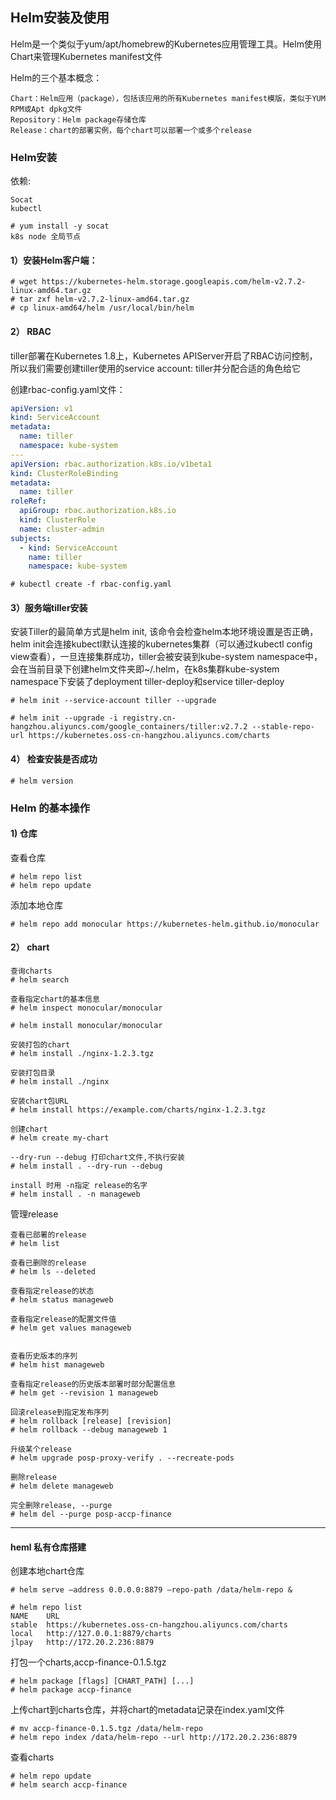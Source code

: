 ## Helm安装及使用 ##

Helm是一个类似于yum/apt/homebrew的Kubernetes应用管理工具。Helm使用Chart来管理Kubernetes manifest文件

Helm的三个基本概念：

    Chart：Helm应用（package），包括该应用的所有Kubernetes manifest模版，类似于YUM RPM或Apt dpkg文件
    Repository：Helm package存储仓库
    Release：chart的部署实例，每个chart可以部署一个或多个release

### Helm安装 ###
依赖:

    Socat
	kubectl
```shell
# yum install -y socat 
k8s node 全局节点
```

#### 1）安装Helm客户端： ####
```shell
# wget https://kubernetes-helm.storage.googleapis.com/helm-v2.7.2-linux-amd64.tar.gz
# tar zxf helm-v2.7.2-linux-amd64.tar.gz
# cp linux-amd64/helm /usr/local/bin/helm
```
#### 2） RBAC ####
tiller部署在Kubernetes 1.8上，Kubernetes APIServer开启了RBAC访问控制，所以我们需要创建tiller使用的service account: tiller并分配合适的角色给它

创建rbac-config.yaml文件：
```yaml
apiVersion: v1
kind: ServiceAccount
metadata:
  name: tiller
  namespace: kube-system
---
apiVersion: rbac.authorization.k8s.io/v1beta1
kind: ClusterRoleBinding
metadata:
  name: tiller
roleRef:
  apiGroup: rbac.authorization.k8s.io
  kind: ClusterRole
  name: cluster-admin
subjects:
  - kind: ServiceAccount
    name: tiller
    namespace: kube-system
```
``` shell
# kubectl create -f rbac-config.yaml
```
#### 3）服务端tiller安装 ####
安装Tiller的最简单方式是helm init, 该命令会检查helm本地环境设置是否正确，helm init会连接kubectl默认连接的kubernetes集群（可以通过kubectl config view查看），一旦连接集群成功，tiller会被安装到kube-system namespace中，会在当前目录下创建helm文件夹即~/.helm，在k8s集群kube-system namespace下安装了deployment tiller-deploy和service tiller-deploy
```shell 
# helm init --service-account tiller --upgrade

# helm init --upgrade -i registry.cn-hangzhou.aliyuncs.com/google_containers/tiller:v2.7.2 --stable-repo-url https://kubernetes.oss-cn-hangzhou.aliyuncs.com/charts
```

#### 4） 检查安装是否成功 ####
```shell 
# helm version
```

### Helm 的基本操作 ###

#### 1) 仓库 ####
查看仓库
``` shell
# helm repo list
# helm repo update
```
添加本地仓库
```shell
# helm repo add monocular https://kubernetes-helm.github.io/monocular
```
#### 2） chart ####
``` shell
查询charts
# helm search

查看指定chart的基本信息
# helm inspect monocular/monocular

# helm install monocular/monocular

安装打包的chart
# helm install ./nginx-1.2.3.tgz

安装打包目录
# helm install ./nginx

安装chart包URL
# helm install https://example.com/charts/nginx-1.2.3.tgz

创建chart
# helm create my-chart

--dry-run --debug 打印chart文件,不执行安装
# helm install . --dry-run --debug

install 时用 -n指定 release的名字
# helm install . -n manageweb
```

管理release
```shell 
查看已部署的release
# helm list

查看已删除的release
# helm ls --deleted

查看指定release的状态
# helm status manageweb

查看指定release的配置文件值
# helm get values manageweb


查看历史版本的序列
# helm hist manageweb

查看指定release的历史版本部署时部分配置信息
# helm get --revision 1 manageweb 

回滚release到指定发布序列
# helm rollback [release] [revision]
# helm rollback --debug manageweb 1

升级某个release
# helm upgrade posp-proxy-verify . --recreate-pods

删除release
# helm delete manageweb

完全删除release, --purge
# helm del --purge posp-accp-finance

```

------------------------------------------
#### heml 私有仓库搭建  ####
创建本地chart仓库
``` shell 
# helm serve –address 0.0.0.0:8879 –repo-path /data/helm-repo &

# helm repo list
NAME  	URL                                                   
stable	https://kubernetes.oss-cn-hangzhou.aliyuncs.com/charts
local 	http://127.0.0.1:8879/charts                          
jlpay 	http://172.20.2.236:8879         
```

打包一个charts,accp-finance-0.1.5.tgz
``` shell 
# helm package [flags] [CHART_PATH] [...]
# helm package accp-finance
```

上传chart到charts仓库，并将chart的metadata记录在index.yaml文件
```shell
# mv accp-finance-0.1.5.tgz /data/helm-repo
# helm repo index /data/helm-repo --url http://172.20.2.236:8879
```

查看charts 
```shell
# helm repo update
# helm search accp-finance
```


